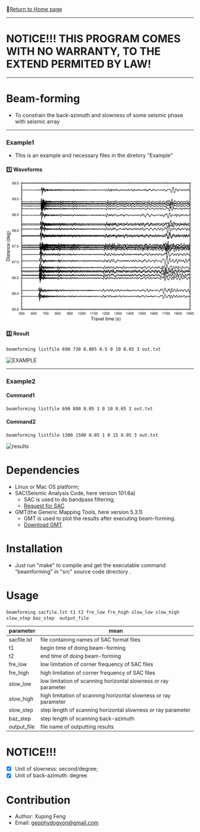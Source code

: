 :hotel:[Return to Home page](https://github.com/geophydog/geophydog.github.io)

***

# NOTICE!!! THIS PROGRAM COMES WITH NO WARRANTY, TO THE EXTEND PERMITED BY LAW!

***

# Beam-forming
- To constrain the back-azimuth and slowness of some seismic phase with seismic array

***

### Example1
- This is an example and necessary files in the diretory "Example" 
#### :one: Waveforms
![Waveform](https://github.com/geophydog/Beamforming_in_time_domain/blob/master/images/Waveforms.png)
#### :two: Result
```
beamforming listfile 690 730 0.005 0.5 0 10 0.05 3 out.txt
```
![EXAMPLE](https://github.com/geophydog/Beamforming_in_time_domain/blob/master/images/BF-690-730-0.005-0.5.png)

***

### Example2
#### Command1
```
beamforming listfile 690 800 0.05 1 0 10 0.05 3 out.txt
```
#### Command2
```
beamforming listfile 1300 1500 0.05 1 0 15 0.05 3 out.txt
```
![results](https://github.com/geophydog/Beamforming_in_time_domain/blob/master/images/Results.jpg)
# Dependencies
- Linux or Mac OS platform;  
-  SAC(Seismic Analysis Code, here version 101.6a)  
      - SAC is used to do bandpass filtering;
      - [Request for SAC](http://ds.iris.edu/ds/nodes/dmc/forms/sac/)
-  GMT(the Generic Mapping Tools, here version 5.3.1)  
      - GMT is used to plot the results after executing beam-forming.
      - [Download GMT](http://gmt.soest.hawaii.edu/projects/gmt/wiki/Download)
# Installation
- Just run "make" to compile and get the executable command "beamforming" in "src" source code directory .
# Usage
```
beamforming sacfile.lst t1 t2 fre_low fre_high slow_low slow_high slow_step baz_step  output_file 
```

| parameter |  mean |
| --------- | ----- |
| sacfile.lst| file containing names of SAC format files |
|     t1     |     begin time of doing beam-forming      |
|     t2     |     end time of doing beam-forming        |
|  fre_low   |low limitation of corner frequency of SAC files |
|  fre_high  |high limitation of corner frequency of SAC files |
|  slow_low  |low limitation of scanning horizontal slowness or ray parameter|
|  slow_high |high limitation of scanning horizontal slowness or ray parameter|
|  slow_step | step length of scanning horizontal slowness or ray parameter|
|  baz_step | step length of scanning back-azimuth |
| output_file | file name of outputting results |

# NOTICE!!!
- [x] Unit of slowness: second/degree;
- [x] Unit of back-azimuth: degree.
# Contribution
-  Author: Xuping Feng
- Email: geophydogvon@gmail.com
